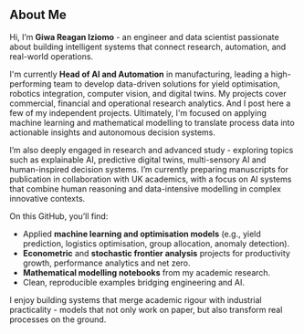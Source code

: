 ## About Me

Hi, I’m **Giwa Reagan Iziomo** - an engineer and data scientist passionate about building intelligent systems that connect research, automation, and real-world operations.  

I'm currently **Head of AI and Automation** in manufacturing, leading a high-performing team to develop data-driven solutions for yield optimisation, robotics integration, computer vision, and digital twins. My projects cover commercial, financial and operational research analytics. And I post here a few of my independent projects. Ultimately, I'm focused on applying machine learning and mathematical modelling to translate process data into actionable insights and autonomous decision systems.

I’m also deeply engaged in research and advanced study - exploring topics such as explainable AI, predictive digital twins, multi-sensory AI and human-inspired decision systems. I’m currently preparing manuscripts for publication in collaboration with UK academics, with a focus on AI systems that combine human reasoning and data-intensive modelling in complex innovative contexts.

On this GitHub, you’ll find:
- Applied **machine learning and optimisation models** (e.g., yield prediction, logistics optimisation, group allocation, anomaly detection).  
- **Econometric** and **stochastic frontier analysis** projects for productivity growth, performance analytics and net zero.  
- **Mathematical modelling notebooks** from my academic research.  
- Clean, reproducible examples bridging engineering and AI.

I enjoy building systems that merge academic rigour with industrial practicality - models that not only work on paper, but also transform real processes on the ground.
